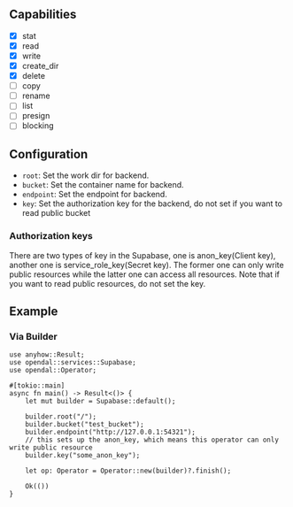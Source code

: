 ## Capabilities

- [x] stat
- [x] read
- [x] write
- [x] create_dir
- [x] delete
- [ ] copy
- [ ] rename
- [ ] list
- [ ] presign
- [ ] blocking

## Configuration

- `root`: Set the work dir for backend.
- `bucket`: Set the container name for backend.
- `endpoint`: Set the endpoint for backend.
- `key`: Set the authorization key for the backend, do not set if you want to read public bucket

### Authorization keys

There are two types of key in the Supabase, one is anon_key(Client key), another one is
service_role_key(Secret key). The former one can only write public resources while the latter one
can access all resources. Note that if you want to read public resources, do not set the key.

## Example

### Via Builder

```rust,no_run
use anyhow::Result;
use opendal::services::Supabase;
use opendal::Operator;

#[tokio::main]
async fn main() -> Result<()> {
    let mut builder = Supabase::default();
    
    builder.root("/");
    builder.bucket("test_bucket");
    builder.endpoint("http://127.0.0.1:54321");
    // this sets up the anon_key, which means this operator can only write public resource
    builder.key("some_anon_key");

    let op: Operator = Operator::new(builder)?.finish();

    Ok(())
}
```

 
